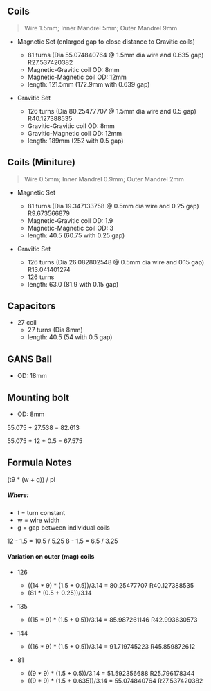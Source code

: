 ## Coils
> Wire 1.5mm; Inner Mandrel 5mm; Outer Mandrel 9mm

* Magnetic Set (enlarged gap to close distance to Gravitic coils)
  - 81 turns (Dia 55.074840764 @ 1.5mm dia wire and 0.635 gap) R27.537420382 
  - Magnetic-Gravitic coil OD: 8mm
  - Magnetic-Magnetic coil OD: 12mm
  - length: 121.5mm (172.9mm with 0.639 gap)

* Gravitic Set
  - 126 turns (Dia 80.25477707 @ 1.5mm dia wire and 0.5 gap) R40.127388535
  - Gravitic-Gravitic coil OD: 8mm
  - Gravitic-Magnetic coil OD: 12mm
  - length: 189mm (252 with 0.5 gap)

## Coils (Miniture)
> Wire 0.5mm; Inner Mandrel 0.9mm; Outer Mandrel 2mm

* Magnetic Set 
  - 81 turns (Dia 19.347133758 @ 0.5mm dia wire and 0.25 gap) R9.673566879 
  - Magnetic-Gravitic coil OD: 1.9
  - Magnetic-Magnetic coil OD: 3
  - length: 40.5 (60.75 with 0.25 gap)

* Gravitic Set
  - 126 turns (Dia 26.082802548 @ 0.5mm dia wire and 0.15 gap) R13.041401274
  - 126 turns 
  - length: 63.0 (81.9 with 0.15 gap)

## Capacitors

* 27 coil
  - 27 turns (Dia 8mm)
  - length: 40.5 (54 with 0.5 gap)


## GANS Ball
* OD: 18mm

## Mounting bolt
* OD: 8mm




55.075 + 27.538 = 82.613

55.075 + 12 + 0.5 = 67.575


## Formula Notes

(t9 * (w + g)) / pi

##### Where:
* t = turn constant
* w = wire width
* g = gap between individual coils


12 - 1.5 = 10.5 / 5.25
8 - 1.5 = 6.5 / 3.25

#### Variation on outer (mag) coils 

* 126
  - ((14 * 9) * (1.5 + 0.5))/3.14 = 80.25477707 R40.127388535 
  - (81 * (0.5 + 0.25))/3.14

* 135
  - ((15 * 9) * (1.5 + 0.5))/3.14 = 85.987261146 R42.993630573 

* 144
  - ((16 * 9) * (1.5 + 0.5))/3.14 = 91.719745223 R45.859872612

* 81
  - ((9 * 9) * (1.5 + 0.5))/3.14 = 51.592356688 R25.796178344
  - ((9 * 9) * (1.5 + 0.635))/3.14 = 55.074840764 R27.537420382

